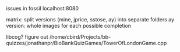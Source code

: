 issues in fossil localhost:8080

matrix:
split versions (mine, jprice, sstose, ay) into separate folders
ay version: whole images for each possible completion





libcog?
figure out /home/cbird/Projects/bb-quizzes/jonathanpr/BioBankQuizGames/TowerOfLondonGame.cpp